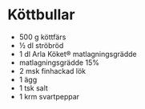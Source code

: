 # Köttbullar
* 500 g köttfärs
* ½ dl ströbröd
* 1 dl Arla Köket® matlagningsgrädde
* matlagningsgrädde 15%
* 2 msk finhackad lök
* 1 ägg
* 1 tsk salt
* 1 krm svartpeppar 
